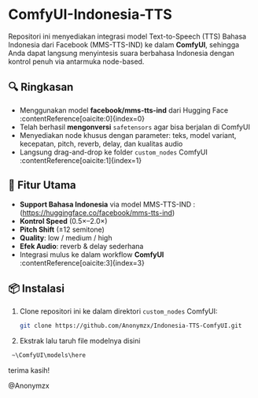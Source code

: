 # ComfyUI-Indonesia-TTS

Repositori ini menyediakan integrasi model Text-to-Speech (TTS) Bahasa Indonesia dari Facebook (MMS-TTS-IND) ke dalam **ComfyUI**, sehingga Anda dapat langsung menyintesis suara berbahasa Indonesia dengan kontrol penuh via antarmuka node-based.

## 🔍 Ringkasan

- Menggunakan model **facebook/mms-tts-ind** dari Hugging Face :contentReference[oaicite:0]{index=0}  
- Telah berhasil **mengonversi** `safetensors` agar bisa berjalan di ComfyUI  
- Menyediakan node khusus dengan parameter: teks, model variant, kecepatan, pitch, reverb, delay, dan kualitas audio
- Langsung drag-and-drop ke folder `custom_nodes` ComfyUI :contentReference[oaicite:1]{index=1}

## 🚀 Fitur Utama

- **Support Bahasa Indonesia** via model MMS-TTS-IND :(https://huggingface.co/facebook/mms-tts-ind)
- **Kontrol Speed** (0.5×–2.0×)  
- **Pitch Shift** (±12 semitone)  
- **Quality**: low / medium / high  
- **Efek Audio**: reverb & delay sederhana  
- Integrasi mulus ke dalam workflow **ComfyUI** :contentReference[oaicite:3]{index=3}  

## 📦 Instalasi

1. Clone repositori ini ke dalam direktori `custom_nodes` ComfyUI:
   ```bash
   git clone https://github.com/Anonymzx/Indonesia-TTS-ComfyUI.git
   ```

2. Ekstrak lalu taruh file modelnya disini  
 ```bash
  ~\ComfyUI\models\here
```

terima kasih!

@Anonymzx
